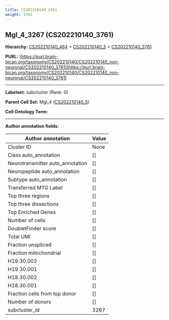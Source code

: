 ```yaml
---
title: CS202210140_3761
weight: 3761
---
```

## Mgl_4_3267 (CS202210140_3761)
<b>Hierarchy: </b>
[CS202210140_464](../CS202210140_464) >
[CS202210140_5](../CS202210140_5) >
[CS202210140_3761](../CS202210140_3761)

**PURL:** [https://purl.brain-bican.org/taxonomy/CS202210140/CS202210140_non-neuronal/CS202210140_3761](https://purl.brain-bican.org/taxonomy/CS202210140/CS202210140_non-neuronal/CS202210140_3761)

---


**Labelset:** subcluster (Rank: 0)

**Parent Cell Set:** Mgl_4 ([CS202210140_5](../CS202210140_5))



**Cell Ontology Term:** 

[MARKER GENES.]: #


---

[TRANSFERRED ANNOTATIONS.]: #


[AUTHOR ANNOTATION FIELDS.]: #


**Author annotation fields:**

| Author annotation | Value |
|-------------------|-------|
|Cluster ID|None|
|Class auto_annotation|[]|
|Neurotransmitter auto_annotation|[]|
|Neuropeptide auto_annotation|[]|
|Subtype auto_annotation|[]|
|Transferred MTG Label|[]|
|Top three regions|[]|
|Top three dissections|[]|
|Top Enriched Genes|[]|
|Number of cells|[]|
|DoubletFinder score|[]|
|Total UMI|[]|
|Fraction unspliced|[]|
|Fraction mitochondrial|[]|
|H19.30.002|[]|
|H19.30.001|[]|
|H18.30.002|[]|
|H18.30.001|[]|
|Fraction cells from top donor|[]|
|Number of donors|[]|
|subcluster_id|3267|
